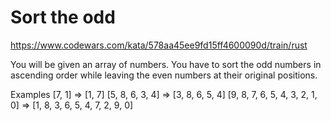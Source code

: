 # Sort the odd

https://www.codewars.com/kata/578aa45ee9fd15ff4600090d/train/rust

You will be given an array of numbers. You have to sort the odd numbers in ascending order while leaving the even numbers at their original positions.

Examples
[7, 1] => [1, 7]
[5, 8, 6, 3, 4] => [3, 8, 6, 5, 4]
[9, 8, 7, 6, 5, 4, 3, 2, 1, 0] => [1, 8, 3, 6, 5, 4, 7, 2, 9, 0]

